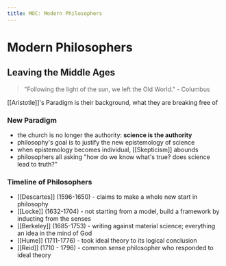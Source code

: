 ```yaml
---
title: MOC: Modern Philosophers
---
```


# Modern Philosophers 
## Leaving the Middle Ages


> "Following the light of the sun, we left the Old World." - Columbus

[[Aristotle]]'s Paradigm is their background, what they are breaking free of


### New Paradigm
- the church is no longer the authority: **science is the authority**
- philosophy's goal is to justify the new epistemology of science
- when epistemology becomes individual, [[Skepticism]] abounds
- philosophers all asking "how do we know what's true? does science lead to truth?"



### Timeline of Philosophers

- [[Descartes]] (1596-1650) - claims to make a whole new start in philosophy
- [[Locke]] (1632-1704) - not starting from a model, build a framework by inducting from the senses
- [[Berkeley]] (1685-1753) - writing against material science; everything an idea in the mind of God
- [[Hume]] (1711-1776) - took ideal theory to its logical conclusion
- [[Reid]] (1710 - 1796) - common sense philosopher who responded to ideal theory
